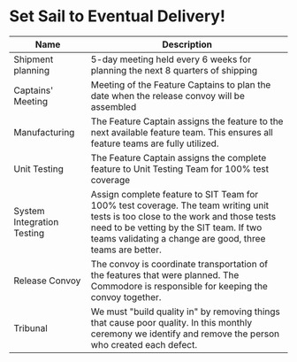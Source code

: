 # Set Sail to Eventual Delivery!

 | Name                       | Description                                                                                                                                                                                                                             |
 |----------------------------|-----------------------------------------------------------------------------------------------------------------------------------------------------------------------------------------------------------------------------------------|
 | Shipment planning          | 5-day meeting held every 6 weeks for planning the next 8 quarters of shipping                                                                                                                                                           |
 | Captains' Meeting          | Meeting of the Feature Captains to plan the date when the release convoy will be assembled                                                                                                                                              |
 | Manufacturing              | The Feature Captain assigns the feature to the next available feature team. This ensures all feature teams are fully utilized.                                                                                                          |
 | Unit Testing               | The Feature Captain assigns the complete feature to Unit Testing Team for 100% test coverage                                                                                                                                            |
 | System Integration Testing | Assign complete feature to SIT Team for 100% test coverage. The team writing unit tests is too close to the work and those tests need to be vetting by the SIT team. If two teams validating a change are good, three teams are better. |
 | Release Convoy             | The convoy is coordinate transportation of the features that were planned. The Commodore is responsible for keeping the convoy together.                                                                                                |
 | Tribunal                   | We must "build quality in" by removing things that cause poor quality. In this monthly ceremony we identify and remove the person who created each defect.                                                                              |
